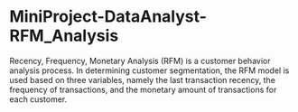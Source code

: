 # MiniProject-DataAnalyst-RFM_Analysis
Recency, Frequency, Monetary Analysis (RFM) is a customer behavior analysis process. In determining customer segmentation, the RFM model is used based on three variables, namely the last transaction recency, the frequency of transactions, and the monetary amount of transactions for each customer.
